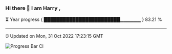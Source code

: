 ### Hi there 👋 I am Harry , 

⏳ Year progress { ████████████████████████▁▁▁▁▁▁ } 83.21 %

---

⏰ Updated on Mon, 31 Oct 2022 17:23:15 GMT

![Progress Bar CI](https://github.com/duykhang68/duykhang68/workflows/Progress%20Bar%20CI/badge.svg)
